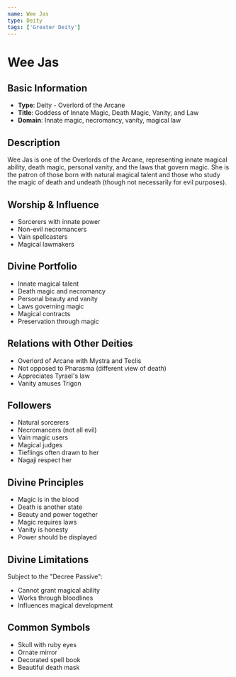 ```yaml
---
name: Wee Jas
type: Deity
tags: ['Greater Deity']
---
```


# Wee Jas

## Basic Information
- **Type**: Deity - Overlord of the Arcane
- **Title**: Goddess of Innate Magic, Death Magic, Vanity, and Law
- **Domain**: Innate magic, necromancy, vanity, magical law

## Description
Wee Jas is one of the Overlords of the Arcane, representing innate magical ability, death magic, personal vanity, and the laws that govern magic. She is the patron of those born with natural magical talent and those who study the magic of death and undeath (though not necessarily for evil purposes).

## Worship & Influence
- Sorcerers with innate power
- Non-evil necromancers
- Vain spellcasters
- Magical lawmakers

## Divine Portfolio
- Innate magical talent
- Death magic and necromancy
- Personal beauty and vanity
- Laws governing magic
- Magical contracts
- Preservation through magic

## Relations with Other Deities
- Overlord of Arcane with Mystra and Teclis
- Not opposed to Pharasma (different view of death)
- Appreciates Tyrael's law
- Vanity amuses Trigon

## Followers
- Natural sorcerers
- Necromancers (not all evil)
- Vain magic users
- Magical judges
- Tieflings often drawn to her
- Nagaji respect her

## Divine Principles
- Magic is in the blood
- Death is another state
- Beauty and power together
- Magic requires laws
- Vanity is honesty
- Power should be displayed

## Divine Limitations
Subject to the "Decree Passive":
- Cannot grant magical ability
- Works through bloodlines
- Influences magical development

## Common Symbols
- Skull with ruby eyes
- Ornate mirror
- Decorated spell book
- Beautiful death mask